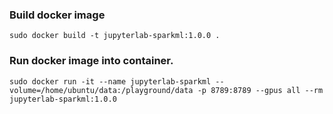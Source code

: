 ### Build docker image
```
sudo docker build -t jupyterlab-sparkml:1.0.0 .
```

### Run docker image into container. 
```
sudo docker run -it --name jupyterlab-sparkml --volume=/home/ubuntu/data:/playground/data -p 8789:8789 --gpus all --rm jupyterlab-sparkml:1.0.0
```